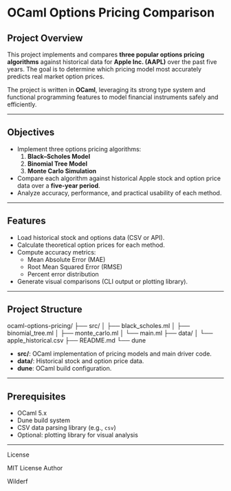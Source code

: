 # OCaml Options Pricing Comparison

## Project Overview
This project implements and compares **three popular options pricing algorithms** against historical data for **Apple Inc. (AAPL)** over the past five years. The goal is to determine which pricing model most accurately predicts real market option prices.

The project is written in **OCaml**, leveraging its strong type system and functional programming features to model financial instruments safely and efficiently.

---

## Objectives
- Implement three options pricing algorithms:
  1. **Black–Scholes Model**
  2. **Binomial Tree Model**
  3. **Monte Carlo Simulation**
- Compare each algorithm against historical Apple stock and option price data over a **five-year period**.
- Analyze accuracy, performance, and practical usability of each method.

---

## Features
- Load historical stock and options data (CSV or API).
- Calculate theoretical option prices for each method.
- Compute accuracy metrics:
  - Mean Absolute Error (MAE)
  - Root Mean Squared Error (RMSE)
  - Percent error distribution
- Generate visual comparisons (CLI output or plotting library).

---

## Project Structure

ocaml-options-pricing/
├── src/
│ ├── black_scholes.ml
│ ├── binomial_tree.ml
│ ├── monte_carlo.ml
│ └── main.ml
├── data/
│ └── apple_historical.csv
├── README.md
└── dune


- **src/**: OCaml implementation of pricing models and main driver code.  
- **data/**: Historical stock and option price data.  
- **dune**: OCaml build configuration.  

---

## Prerequisites
- OCaml 5.x  
- Dune build system  
- CSV data parsing library (e.g., `csv`)  
- Optional: plotting library for visual analysis  

---


License

MIT License
Author

Wilderf

